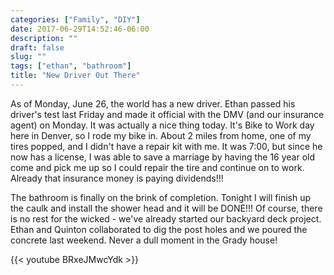 ```yaml
---
categories: ["Family", "DIY"]
date: 2017-06-29T14:52:46-06:00
description: ""
draft: false
slug: ""
tags: ["ethan", "bathroom"]
title: "New Driver Out There"
---
```


As of Monday, June 26, the world has a new driver. Ethan passed his driver's test last Friday and made it official with the DMV (and our insurance agent) on Monday. It was actually a nice thing today. It's Bike to Work day here in Denver, so I rode my bike in. About 2 miles from home, one of my tires popped, and I didn't have a repair kit with me. It was 7:00, but since he now has a license, I was able to save a marriage by having the 16 year old come and pick me up so I could repair the tire and continue on to work. Already that insurance money is paying dividends!!!

The bathroom is finally on the brink of completion. Tonight I will finish up the caulk and install the shower head and it will be DONE!!! Of course, there is no rest for the wicked - we've already started our backyard deck project. Ethan and Quinton collaborated to dig the post holes and we poured the concrete last weekend. Never a dull moment in the Grady house!

{{< youtube BRxeJMwcYdk >}}
